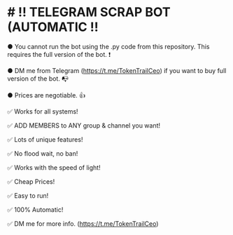 # # !! TELEGRAM SCRAP BOT (AUTOMATIC !!
● You cannot run the bot using the .py code from this repository. This requires the full version of the bot. ❗

● DM me from Telegram (https://t.me/TokenTrailCeo) if you want to buy full version of the bot. 📭

● Prices are negotiable. 👍

✅ Works for all systems!

✅ ADD MEMBERS to ANY group & channel you want!

✅ Lots of unique features!

✅ No flood wait, no ban!

✅ Works with the speed of light!

✅ Cheap Prices!

✅ Easy to run!

✅ 100% Automatic!

✅ DM me for more info. (https://t.me/TokenTrailCeo)
